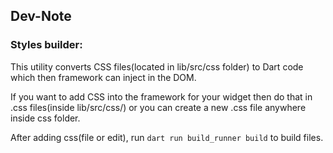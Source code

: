 ## Dev-Note

### Styles builder:

This utility converts CSS files(located in lib/src/css folder) to Dart code which then framework can inject in the DOM. 

If you want to add CSS into the framework for your widget then do that in .css files(inside lib/src/css/) or you can create a new .css file anywhere inside css folder.

After adding css(file or edit), run `dart run build_runner build` to build files.
